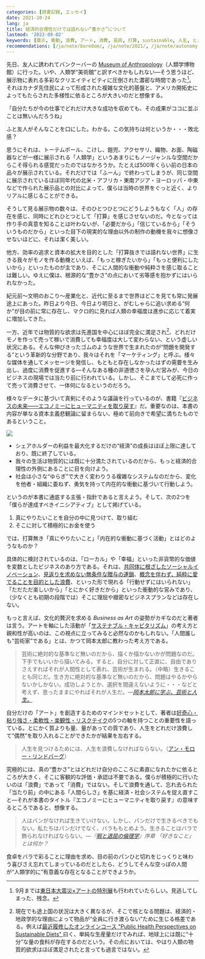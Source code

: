 ```yaml
---
categories: [読書記録, エッセイ]
date: 2021-10-24
lang: ja
title: 経済的合理性だけでは語れない“豊かさ”について
lastmod: '2022-09-02'
keywords: [展示, 衝動, 浪費, アート, 消費, 芸術, 打算, sustainable, 人生, ヒューマニティ]
recommendations: [/ja/note/boredom/, /ja/note/2021/, /ja/note/autonomy-and-life/]
---
```


先日、友人に誘われてバンクーバーの [Museum of Anthropology](https://moa.ubc.ca/)（人類学博物館）に行った。いや、人類学“美術館”と訳すべきかもしれない&mdash;そう思うほど、展示物に表れる多彩なクリエイティビティに圧倒された濃密な時間であった[^1]。それはカナダ先住民によって形成された複雑な文化的基盤と、アメリカ開拓史によってもたらされた多様性に依るところが大きいのだと想像する。

「自分たちが今の仕事でどれだけ大きな成功を収めても、その成果がココに並ぶことは無いんだろうね」

ふと友人がそんなことを口にした。わかる。この気持ちは何というか・・・敗北感？

思うにそれは、トーテムポール、こけし、鎧兜、アクセサリ、織物、お面、陶磁器などが一様に展示される「人類学」というあまりにもノージャンルな空間だからこそ得られる感覚だったのではなかろうか。たとえば500年くらい前の日本の品々が展示されている。それだけでは「ふーん」で終わってしまうが、同じ空間に展示されているほぼ同年代の北米・アフリカ・東南アジア・ヨーロッパ・中東などで作られた展示品との対比によって、僕らは当時の世界をぐっと近く、よりリアルに感じることができる。

そうして見る展示物の数々は、そのひとつひとつにどうしようもなく「人」の存在を感じ、同時にどれひとつとして「打算」を感じさせないのだ。今となっては作り手の真意を知ることは叶わないが、「必要だから」「信じているから」「そういうものだから」といった目下の現実的な理由以外の制作の動機を我々に想像させないほどに、それは潔く美しい。

他方、効率の追求と資本の拡大を目的とした「打算抜きでは語れない世界」に生きる我々がモノを作る動機といえば、「もっと稼ぎたいから」「もっと便利にしたいから」といったものが主であり、そこに人間的な衝動や純粋さを感じ取ることは難しい。ゆえに僕は、根源的な“豊かさ”の点において劣等感を抱かずにはいられなかった。

紀元前〜文明のおこり〜産業化と、近代に至るまで世界はどこを見ても常に発展途上にあった。昨日より今日、今日より明日と、がむしゃらに追い求める“何か”が目の前に常に存在し、マクロ的に見れば人類の幸福度は進歩に応じて着実に増加してきた。

一方、近年では物質的な欲求は先進国を中心にほぼ完全に満足され[^2]、どれだけモノを作って売って稼いで消費しても幸福度は大して変わらない、という虚しい状況にある。そんな伸びきったゴムのような世界で生まれたのが“問題を開発する”という革新的な分野であり、我々はそれを「マーケティング」と呼ぶ。様々な媒体を通してメッセージを発信し、もともと存在しなかったはずの需要を生み出し、過度に消費を促進する&mdash;そんなある種の非道徳さを孕んだ営みが、今日のビジネスの現場では当たり前に行われている。しかし、そこまでして必死に作って売って消費させて、一体何になるというのだろう。

様々なデータに基づいて真剣にそのような議論を行っているのが、書籍『[ビジネスの未来――エコノミーにヒューマニティを取り戻す](https://amzn.to/3ji5ZQg)』だ。重要なのは、本書の内容が単なる資本主義悲観論に留まらない、極めて前向きで希望に満ちたものであるということ。

<a href="https://www.amazon.co.jp/dp/B08PZ9HRJM?_encoding=UTF8&btkr=1&linkCode=li2&tag=takuti-22&linkId=84307928dc92b2c6def7005903d83189&language=ja_JP&ref_=as_li_ss_il" target="_blank"><img border="0" src="//ws-fe.amazon-adsystem.com/widgets/q?_encoding=UTF8&ASIN=B08PZ9HRJM&Format=_SL160_&ID=AsinImage&MarketPlace=JP&ServiceVersion=20070822&WS=1&tag=takuti-22&language=ja_JP" ></a><img src="https://ir-jp.amazon-adsystem.com/e/ir?t=takuti-22&language=ja_JP&l=li2&o=9&a=B08PZ9HRJM" width="1" height="1" border="0" alt="" style="border:none !important; margin:0px !important;" />

- シェアホルダーの利益を最大化するだけの“経済”の成長はほぼ上限に達しており、既に終了している。
- 我々の生活は物質的には既に十分満たされているのだから、もっと経済的合理性の外側にあることに目を向けよう。
- 社会は小さな“ゆらぎ”で大きく変わりうる複雑なシステムなのだから、変化を他者・組織に委ねず、勇気を持って内在的な衝動に基づいて行動しよう。

というのが本書に通底する主張・指針であると言えよう。そして、次の2つを「僕らが達成すべきイニシアティブ」として掲げている。

1. 真にやりたいことを自分の中に見つけて、取り組む
2. そこに対して積極的にお金を使う
    
では、打算無き「真にやりたいこと」「内在的な衝動に基づく活動」とはどのようなものか？

具体的に検討されているのは、「ローカル」や「幸福」といった非貨幣的な価値を変数としたビジネスのあり方である。それは、[共同体に根ざしたソーシャルイノベーション](/ja/note/2021/)、[見返りを求めない無条件な贈与の連鎖](/ja/note/the-gifts-in-the-world/)、[概念を伴わず、純粋に愛でることを目的とした浪費](/ja/note/boredom/)、といった形で現れる「行動せずにはいられない」「ただただ楽しいから」「とにかく好きだから」といった衝動的な営みであり、（少なくとも初期の段階では）そこに理屈や緻密なビジネスプランなどは存在しない。

もっと言えば、文化的贅沢を求める *Business as Art* の姿勢がカギなのだと著者は言う。アートを軸にした活動が「[サステナブル・キャピタリズム](/ja/note/sustainable-capitalism/)」の考え方と親和性が高いのは、この視点に立ってみると必然なのかもしれない。「人間誰しも“芸術家”である」とは、かつて岡本太郎に教わった考え方である。

> 芸術に絶対的な基準など無いのだから、描くか描かないかが問題なのだ。下手でもいいから描いてみる。すると、自分に対して正直に、自由でありさえすればそれが人間性として表れ、芸術が生まれる。（中略）生きることも同じだ。生き方に絶対的な基準など無いのだから、問題はやるかやらないかしかない。成功しようとか、選択を間違えないように・・・などと考えず、思ったままにやればそれが人生だ。*&mdash;[岡本太郎に学ぶ、芸術と人生。](/ja/note/todays-art-taro/)*

自分だけの「アート」を創造するためのマインドセットとして、著者は[好奇心・粘り強さ・柔軟性・楽観性・リスクテイク](https://diamond.jp/articles/-/212119?page=3)の5つの軸を持つことの重要性を語っている。とにかく質よりも量、量があっての質であり、人生をどれだけ浪費して“偶然”を取り入れることができたかが結果を左右する。

> 人生を見つけるためには、人生を浪費しなければならない。（[アン・モロー・リンドバーグ](https://meigennavi.net/word/02/027197.htm)）

究極的には、真の“豊かさ”とはどれだけ自分のこころに素直になれたかに依るところが大きく、そこに客観的な評価・承認は不要である。僕らが積極的に行いたいのは「浪費」であって「消費」ではない。そして浪費を通して、忘れ去られた「当たり前」の中にある「人間らしさ」を基に経済・社会システムを捉え直すこと&mdash;それが本書のタイトル『エコノミーにヒューマニティを取り戻す』の意味するところであると、想像する。

> 人はパンがなければ生きていけない。しかし、パンだけで生きるべきでもない。私たちはパンだけでなく、バラももとめよう。生きることはバラで飾られなければならない。*&mdash;『[暇と退屈の倫理学](https://amzn.to/39SCobR)』序章 「好きなこと」とは何か？*

食卓をバラで彩ることに理由を求め、目の前のパンひと切れをじっくりと味わう喜びさえ忘れてしまっているのだとしたら、どうしてそんな空っぽの人間が“人類学的に”有意義な存在となることができようか。

[^1]: 9月までは[東日本大震災×アートの特別展](https://moa.ubc.ca/exhibition/a-future-for-memory/)も行われていたらしい。見逃してしまった、残念。
[^2]: 現在でも途上国の状況は大きく異なるが、そこで核となる問題は、経済的・地政学的な理由によって物品が“全員に行き渡らない”ために生じる格差である。例えば[最近履修したオンラインコース "Public Health Perspectives on Sustainable Diets" ](/note/sustainable-diets/)曰く、単純な生産量だけでみれば、地球上には既に“十分”な量の食料が存在するのだという。その点においては、やはり人類の物質的欲求はほぼ満足されたと言っても過言ではない。